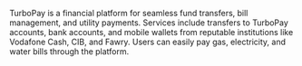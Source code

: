 TurboPay is a financial platform for seamless fund transfers, bill management, and utility payments. Services include transfers to TurboPay accounts, bank accounts, and mobile wallets from reputable institutions like Vodafone Cash, CIB, and Fawry. Users can easily pay gas, electricity, and water bills through the platform.
